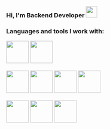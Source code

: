 ### Hi, I'm Backend Developer <img src="https://fonts.gstatic.com/s/e/notoemoji/latest/1f44b_1f3fb/512.webp" hight="30px" width="30px">
### Languages and tools I work with:
<code><img src="https://img.icons8.com/?size=100&id=13441&format=png&color=000000" hight="60px" width="60px"></code>
<code><img src="https://img.icons8.com/?size=100&id=13679&format=png&color=000000" hight="60px" width="60px"></code>
<br></br>
<code><img src="https://img.icons8.com/?size=100&id=qV-JzWYl9dzP&format=png&color=000000" hight="60px" width="60px"></code>
<code><img src="https://img.icons8.com/?size=100&id=38561&format=png&color=000000" hight="60px" width="60px"></code>
<code><img src="https://img.icons8.com/?size=100&id=EPbEfEa7o8CB&format=png&color=000000" hight="60px" width="60px"></code>
<code><img src="https://img.icons8.com/?size=100&id=LdUzF8b5sz2R&format=png&color=000000" hight="60px" width="60px"></code>
<br></br>
<code><img src="https://timeweb.com/media/bff61f5eb160ec40661943751b6b88dd.png" hight="60px" width="60px"></code>
<code><img src="https://delta-dev-software.fr/wp-content/uploads/2024/05/CSS-Logo.png" hight="60px" width="60px"></code>
<code><img src="https://img.icons8.com/?size=100&id=63208&format=png&color=000000" hight="60px" width="60px"></code>


